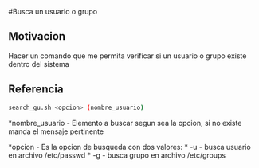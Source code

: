 #Busca un usuario o grupo 

## Motivacion 

Hacer un comando que me permita verificar si un usuario o grupo existe dentro del sistema

## Referencia


```sh
search_gu.sh <opcion> (nombre_usuario)
```

*nombre_usuario - Elemento a buscar segun sea la opcion, si no existe manda el mensaje 
				  pertinente
				  
*opcion - Es la opcion de busqueda con dos valores:
	* -u - busca usuario en archivo /etc/passwd 
	* -g - busca grupo  en archivo /etc/groups
	


